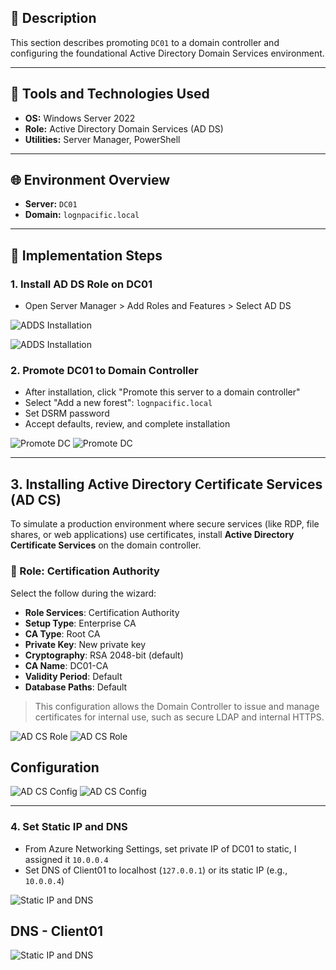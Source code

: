 ## 📘 Description
This section describes promoting `DC01` to a domain controller and configuring the foundational Active Directory Domain Services environment.

---

## 🧰 Tools and Technologies Used
- **OS:** Windows Server 2022
- **Role:** Active Directory Domain Services (AD DS)
- **Utilities:** Server Manager, PowerShell

---

## 🌐 Environment Overview
- **Server:** `DC01`
- **Domain:** `lognpacific.local`

---

## 🚀 Implementation Steps
### 1. Install AD DS Role on DC01
- Open Server Manager > Add Roles and Features > Select AD DS

![ADDS Installation](./screenshots/02-domain-controller/active-directory/Step-05.png)

![ADDS Installation](./screenshots/02-domain-controller/active-directory/Step-07.png)


### 2. Promote DC01 to Domain Controller
- After installation, click "Promote this server to a domain controller"
- Select "Add a new forest": `lognpacific.local`
- Set DSRM password
- Accept defaults, review, and complete installation

![Promote DC](./screenshots/02-domain-controller/promote-dc/Step-08.png)
![Promote DC](./screenshots/02-domain-controller/promote-dc/Step-11.png)

---

## 3. Installing Active Directory Certificate Services (AD CS)

To simulate a production environment where secure services (like RDP, file shares, or web applications) use certificates, install **Active Directory Certificate Services** on the domain controller.

### 🔹 Role: Certification Authority

Select the follow during the wizard:
- **Role Services**: Certification Authority
- **Setup Type**: Enterprise CA
- **CA Type**: Root CA
- **Private Key**: New private key
- **Cryptography**: RSA 2048-bit (default)
- **CA Name**: DC01-CA
- **Validity Period**: Default
- **Database Paths**: Default

> This configuration allows the Domain Controller to issue and manage certificates for internal use, such as secure LDAP and internal HTTPS.

![AD CS Role](./screenshots/02-domain-controller/ADCS/Step-16.png)
![AD CS Role](./screenshots/02-domain-controller/ADCS/Step-17.png)

Configuration
-
![AD CS Config](./screenshots/02-domain-controller/ADCS/Step-20.png)
![AD CS Config](./screenshots/02-domain-controller/ADCS/Step-21.png)

---



### 4. Set Static IP and DNS
- From Azure Networking Settings, set private IP of DC01 to static, I assigned it `10.0.0.4` 
- Set DNS of Client01 to localhost (`127.0.0.1`) or its static IP (e.g., `10.0.0.4`)

![Static IP and DNS](./screenshots/02-domain-controller/dc-static-ip/Step-24.png)

DNS - Client01
-
![Static IP and DNS](./screenshots/02-domain-controller/dc-static-ip/Step-25.png)
